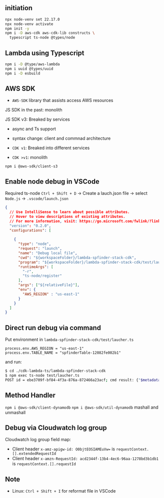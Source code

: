 


## initiation

```BASH
npx node-venv set 22.17.0
npx node-venv activate
npm init -y
npm i -D aws-cdk aws-cdk-lib constructs \
  typescript ts-node @types/node
```

## Lambda using Typescript
```BASH
npm i -D @type/aws-lambda
npm i uuid @types/uuid
npm i -D esbuild
```

## AWS SDK
- `AWS-SDK` library that assists access AWS resources

JS SDK in the past: monolith

JS SDK v3: Breaked by services

- async and Ts support
- syntax change: client and commnad architecture

- `CDK v1`: Breaked into different services
- `CDK >v1`: monolith

```
npm i @aws-sdk/client-s3
```


## Enable node debug in VSCode
Required ts-node
`Ctrl + Shift + D` -> Create a lauch.json file -> select `Node.js`  -> `.vscode/launch.json`

```JSON
{
  // Use IntelliSense to learn about possible attributes.
  // Hover to view descriptions of existing attributes.
  // For more information, visit: https://go.microsoft.com/fwlink/?linkid=830387
  "version": "0.2.0",
  "configurations": [
    
    {
      "type": "node",
      "request": "launch",
      "name": "Debug local file",
      "cwd": "${workspaceFolder}/lambda-spfinder-stack-cdk",
      "program": "${workspaceFolder}/lambda-spfinder-stack-cdk/test/laucher.ts",
      "runtimeArgs": [
        "-r",
        "ts-node/register"
      ],
      "args": ["${relativeFile}"],
      "env": {
        "AWS_REGION" : "us-east-1"
      }
    }
  ]
}
```
## Direct run debug via command
Put environment in `lambda-spfinder-stack-cdk/test/laucher.ts`
```TS
process.env.AWS_REGION = "us-east-1"
process.env.TABLE_NAME = "spfinderTable-12082fe002b1"
```
and run:
```BASH
$ cd ./cdk-lambda-ts/lambda-spfinder-stack-cdk
$ npm exec ts-node test/laucher.ts
POST id = ebe3709f-bf84-4f3a-876a-872466a23acf; cmd result: {"$metadata":{"httpStatusCode":200,"requestId":"SDLDP5G0MO1LD5R3AQV42JHNRFVV4KQNSO5AEMVJF66Q9ASUAAJG","attempts":1,"totalRetryDelay":0}}`
```

## Method Handler
`npm i @aws-sdk/client-dynamodb`
`npm i @aws-sdk/util-dynamodb` mashall and unmashall


## Debug via Cloudwatch log group
Cloudwatch log group field map:
- Client header `x-amz-apigw-id: O0bjtEOSIAMEuVw=` is `requestContext.[].extendedRequestId`
- Client header `x-amzn-RequestId: acd2344f-13b4-4ec6-96aa-1278bd3b1db1` is `requestContext.[].requestId`


## Note
- Linux: `Ctrl + Shift + I` for reformat file in VSCode